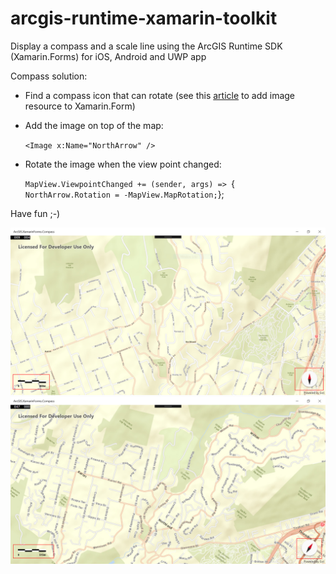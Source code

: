 # arcgis-runtime-xamarin-toolkit
Display a compass and a scale line using the ArcGIS Runtime SDK (Xamarin.Forms) for iOS, Android and UWP app

Compass solution:
- Find a compass icon that can rotate (see this [article](https://developer.xamarin.com/guides/xamarin-forms/working-with/images/) to add image resource to Xamarin.Form)
- Add the image on top of the map:

    `<Image x:Name="NorthArrow" />`
- Rotate the image when the view point changed:

    `MapView.ViewpointChanged += (sender, args) =>
    `{
    `    NorthArrow.Rotation = -MapView.MapRotation;
    `};
    
Have fun ;-)

![ArcGIS Runtime .Net SDK Xamarin.Forms Display North Compass + Scale Line](/ScreenShot1.PNG?raw=true)
![ArcGIS Runtime .Net SDK Xamarin.Forms Display North Compass + Scale Line](/ScreenShot11.PNG?raw=true)

